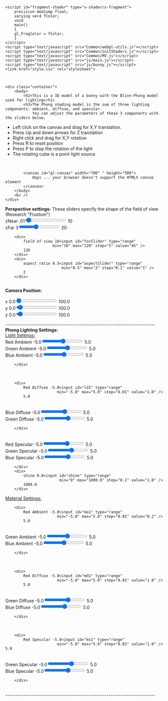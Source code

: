 

<script id="vertex-shader" type="x-shader/x-vertex">
    attribute  vec4 vPosition;
    attribute  vec3 vNormal;
    varying vec4 fColor;
    uniform vec4 ambientProduct, diffuseProduct, specularProduct;
    uniform mat4 modelViewMatrix;
    uniform mat4 modelViewMatrix_L;

    uniform mat4 projectionMatrix;
    //uniform vec4 lightPosition;
    uniform float shininess;
    uniform int is_light;
    //uniform mat3 normalMatrix;
    void main()
    {

    vec4 lightPosition;
    lightPosition = vec4(0.0, 0.0, 0.0, 1.0);

    float limit =  0.5236;

    mat4 lightMat = mat4(1.0);

    lightPosition =  modelViewMatrix  * modelViewMatrix_L *  lightPosition;
    vec3 pos = -(modelViewMatrix * vPosition).xyz;

    //fixed light postion

    vec3 light = lightPosition.xyz;
    vec3 L = normalize( light - pos );

    vec3 E = normalize( -pos );
    vec3 H = normalize( L + E );

    vec4 NN = vec4(vNormal,0);
    // Transform vertex normal into eye coordinates

    vec3 N = normalize( (modelViewMatrix  * modelViewMatrix_L * NN).xyz);


    // Compute terms in the illumination equation
    vec4 ambient = ambientProduct;

    float Kd = max( dot(L, N), 0.0 );
    vec4  diffuse = Kd*diffuseProduct;

    float Ks = pow( max(dot(N, H), 0.0), shininess );
    vec4  specular = Ks * specularProduct;

    //float dotFromDirection = dot(surfaceToLightDirection,-u_lightDirection);
    //float dotFromDirection = dot(N, vec4(0.0, 0.0, 0.0, 0.0));

    if( dot(L, N) < 0.0  ) {
    specular = vec4(0.0, 0.0, 0.0, 1.0);
    }

    gl_Position = projectionMatrix * modelViewMatrix * vPosition;

    if(is_light==1){
    fColor = vec4(1.0, 1.0, 1.0, 1.0);
    }
    else{
    fColor = ambient + diffuse + specular;

    //fColor = ambient + specular;
    fColor.a = 1.0;
    }


    }
</script>

    <script id="fragment-shader" type="x-shader/x-fragment">
        precision mediump float;
        varying vec4 fColor;
        void
        main()
        {
        gl_FragColor = fColor;
        }
    </script>
    <script type="text/javascript" src="Common/webgl-utils.js"></script>
    <script type="text/javascript" src="Common/initShaders.js"></script>
    <script type="text/javascript" src="Common/MV.js"></script>
    <script type="text/javascript" src="js/main.js"></script>
    <script type="text/javascript" src="js/bunny.js"></script>
	<link href="style.css" rel="stylesheet">


	
    <div class="container">
        <body>
			<h2>This is a 3D model of a bunny with the Blinn-Phong model used for lighting</h1>
			<h3>The Phong shading model is the sum of three lighting components: ambient, diffuse, and specular.
				You can adjust the parameters of these 3 components with the sliders below. 
<ul>
				<li>Left click on the canvas and drag for X,Y translation.</li>
				<li>Press Up and down arrows for Z translation</li>
				<li>Right click and drag for X,Y rotation</li>
				<li>Press R to reset position</li>
				<li>Press P to stop the rotation of the light </li>
				<li>The rotating cube is a point light source </li>	
</ul>			
			</h3>
			<br />

            <canvas id="gl-canvas" width="700" " height="500">
                Oops ... your browser doesn't support the HTML5 canvas element
            </canvas>
        </body>
        <br />
    </div>
<div class="row">
<div class="column">
<b>Perspective settings:</b> These sliders specify the shape of the field of view (Research "Frustum")
        <div>
            zNear .01<input id="zNearSlider" type="range"
                            min="0.01" max="10.0" step="0.1" value="0.3" />
            10
        </div>
        <div>
            zFar 3<input id="zFarSlider" type="range"
                         min="3" max="20.0" step="0.1" value="10.0" />
            20
        </div>

        <div>
            field of view 10<input id="fovSlider" type="range"
                         min="10" max="120" step="5" value="45" />
            120
        </div>
        <div>
            aspect ratio 0.5<input id="aspectSlider" type="range"
                             min="0.5" max="2" step="0.1" value="1" />
            2
        </div>
</div>
<div class="column">

<b>Camera Position:</b>
        <div>
            x 0.0<input id="eyex" type="range"
                           min="0.0" max="25.0" step="0.5" value="0.0" />
            100.0
<br>
            y 0.0<input id="eyey" type="range"
                           min="0.0" max="100.0" step="0.5" value="5.0" />
            100.0
<br>
            z 0.0<input id="eyez" type="range"
                           min="-0.0" max="100.0" step="0.5" value="5.0" />
            100.0
        </div>
</div>
</div>
        --------------------------------------------------------------------------
<br>
<b>Phong Lighting Settings:</b>
<br>
<div class="row">
<div class="column">
<u>Light Settings:</u>
        <div>
            Red Ambient -5.0<input id="la1" type="range"
                           min="-5.0" max="5.0" step="0.01" value="0.2" />
            5.0
<br>
            Green Ambient -5.0<input id="la2" type="range"
                           min="-5.0" max="5.0" step="0.01" value="0.2" />
            5.0
<br>
            Blue Ambient -5.0<input id="la3" type="range"
                           min="-5.0" max="5.0" step="0.01" value="0.2" />
            5.0

        </div>

<br>

        <div>
            Red Diffuse -5.0<input id="ld1" type="range"
                           min="-5.0" max="5.0" step="0.01" value="1.0" />
            5.0
<br>
            Blue Diffuse -5.0<input id="ld2" type="range"
                           min="-5.0" max="5.0" step="0.01" value="1.0" />
            5.0
<br>
            Green Diffuse -5.0<input id="ld3" type="range"
                           min="-5.0" max="5.0" step="0.01" value="1.0" />
            5.0

        </div>

<br>
        <div>
            Red Specular -5.0<input id="ls1" type="range"
                           min="-5.0" max="5.0" step="0.01" value="1.0" />
            5.0
<br>
            Green Specular -5.0<input id="ls2" type="range"
                           min="-5.0" max="5.0" step="0.01" value="1.0" />
            5.0
<br>
            Blue Specular -5.0<input id="ls3" type="range"
                           min="-5.0" max="5.0" step="0.01" value="1.0" />
            5.0

        </div>
        <div>
            shine 0.0<input id="shine" type="range"
                            min="0" max="1000.0" step="0.1" value="1.0" />
            1000.0
        </div>

</div>
<div class="column">
<u>Material Settings:</u>

        <div>
            Red Ambient -5.0<input id="ma1" type="range"
                           min="-5.0" max="5.0" step="0.01" value="0.2" />
            5.0
<br>
            Green Ambient -5.0<input id="ma2" type="range"
                           min="-5.0" max="5.0" step="0.01" value="0.2" />
            5.0
<br>
            Blue Ambient -5.0<input id="ma3" type="range"
                           min="-5.0" max="5.0" step="0.01" value="0.2" />
            5.0


        </div>

<br>

        <div>
            Red Diffuse -5.0<input id="md1" type="range"
                           min="-5.0" max="5.0" step="0.01" value="1.0" />
            5.0
<br>
            Green Diffuse -5.0<input id="md2" type="range"
                           min="-5.0" max="5.0" step="0.01" value="1.0" />
            5.0
<br>
            Blue Diffuse -5.0<input id="md3" type="range"
                           min="-5.0" max="5.0" step="0.01" value="1.0" />
            5.0


        </div>
<br>

        <div>
            Red Specular -5.0<input id="ms1" type="range"
                           min="-5.0" max="5.0" step="0.01" value="1.0" /> 5.0
<br>
            Green Specular -5.0<input id="ms2" type="range"
                           min="-5.0" max="5.0" step="0.01" value="1.0" />
            5.0
<br>
            Blue Specular -5.0<input id="ms3" type="range"
                           min="-5.0" max="5.0" step="0.01" value="1.0" />
            5.0


        </div>
<br>


</div>
</div>
--------------------------------------------------------------------------

